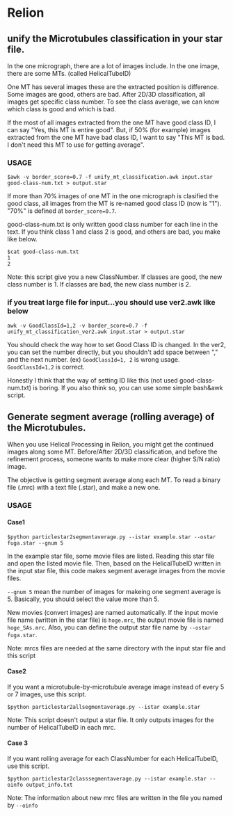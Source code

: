 # Relion
## unify the Microtubules classification in your star file.

In the one micrograph, there are a lot of images include. In the one image, there are some MTs. (called HelicalTubeID)

One MT has several images these are the extracted position is difference. Some images are good, others are bad. 
After 2D/3D classification, all images get specific class number.
To see the class average, we can know which class is good and which is bad.

If the most of all images extracted from the one MT have good class ID, I can say "Yes, this MT is entire good".
But, if 50% (for example) images extracted from the one MT have bad class ID, I want to say "This MT is bad. I don't need this MT to use for getting average".

### USAGE
```
$awk -v border_score=0.7 -f unify_mt_classification.awk input.star good-class-num.txt > output.star
```
If more than 70% images of one MT in the one micrograph is clasified the good class, all images from the MT is re-named good class ID (now is "1").
"70%" is defined at ```border_score=0.7```.

good-class-num.txt is only written good class number for each line in the text.
If you think class 1 and class 2 is good, and others are bad, you make like below.
```
$cat good-class-num.txt
1
2
```
Note: this script give you a new ClassNumber. If classes are good, the new class number is 1. If classes are bad, the new class number is 2. 

### if you treat large file for input...you should use ver2.awk like below
```
awk -v GoodClassId=1,2 -v border_score=0.7 -f unify_mt_classification_ver2.awk input.star > output.star
```
You should check the way how to set Good Class ID is changed.
In the ver2, you can set the number directly, but you shouldn't add space between "," and the next number.
(ex) ```GoodClassId=1, 2``` is wrong usage. ```GoodClassId=1,2``` is correct.

Honestly I think that the way of setting ID like this (not used good-class-num.txt) is boring.
If you also think so, you can use some simple bash&awk script.

## Generate segment average (rolling average) of the Microtubules.

When you use Helical Processing in Relion, you might get the continued images along some MT.
Before/After 2D/3D classification, and before the refinement process, someone wants to make more clear (higher S/N ratio) image.

The objective is getting segment average along each MT.
To read a binary file (.mrc) with a text file (.star), and make a new one.

### USAGE
#### Case1
```
$python particlestar2segmentaverage.py --istar example.star --ostar fuga.star --gnum 5
```
In the example star file, some movie files are listed. Reading this star file and open the listed movie file.
Then, based on the HelicalTubeID written in the input star file, this code makes segment average images from the movie files.

```--gnum 5``` mean the number of images for makeing one segment average is 5. Basically, you should select the value more than 5.

New movies (convert images) are named automatically.
If the input movie file name (written in the star file) is ```hoge.mrc```, the output movie file is named ```hoge_SAs.mrc```.
Also, you can define the output star file name by ```--ostar fuga.star```.

Note: mrcs files are needed at the same directory with the input star file and this script

#### Case2
If you want a microtubule-by-microtubule average image instead of every 5 or 7 images, use this script.
```
$python particlestar2allsegmentaverage.py --istar example.star
```
Note: This script doesn't output a star file. It only outputs images for the number of HelicalTubeID in each mrc.

#### Case 3
If you want rolling average for each ClassNumber for each HelicalTubeID, use this script.
```
$python particlestar2classsegmentaverage.py --istar example.star --oinfo output_info.txt
```
Note: The information about new mrc files are written in the file you named by ```--oinfo```
